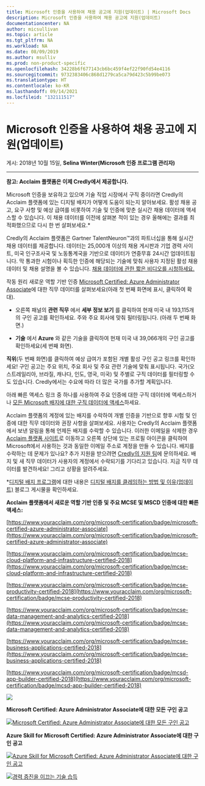 ```yaml
---
title: Microsoft 인증을 사용하여 채용 공고에 지원(업데이트) | Microsoft Docs
description: Microsoft 인증을 사용하여 채용 공고에 지원(업데이트)
documentationcenter: NA
author: micsullivan
ms.topic: article
ms.tgt_pltfrm: NA
ms.workload: NA
ms.date: 08/09/2019
ms.author: msulliv
ms.prod: non-product-specific
ms.openlocfilehash: 34228b6f677143cb6bc459f4ef22f90fd54e4116
ms.sourcegitcommit: 9732383406c868d1279ca5ca79d423c5b99be073
ms.translationtype: HT
ms.contentlocale: ko-KR
ms.lasthandoff: 09/14/2021
ms.locfileid: "132111517"
---
```

# <a name="unlock-active-job-postings-with-your-microsoft-certification-updated"></a>Microsoft 인증을 사용하여 채용 공고에 지원(업데이트)

게시: 2018년 10월 15일, **Selina Winter(Microsoft 인증 프로그램 관리자)**

___

**참고: Acclaim 플랫폼은 이제 Credly에서 제공합니다.**

Microsoft 인증을 보유하고 있으며 기술 직업 시장에서 구직 중이라면 Credly의 Acclaim 플랫폼에 있는 디지털 배지가 어떻게 도움이 되는지 알아보세요. 활성 채용 공고, 요구 사항 및 예상 급여를 비롯하여 기술 및 인증에 맞춘 실시간 채용 데이터에 액세스할 수 있습니다. 이 채용 데이터를 이전에 살펴본 적이 있는 경우 올해에는 결과를 최적화했으므로 다시 한 번 살펴보세요.*

Credly의 Acclaim 플랫폼은 Gartner TalentNeuron™과의 파트너십을 통해 실시간 채용 데이터를 제공합니다. 데이터는 25,000개 이상의 채용 게시판과 기업 경력 사이트, 미국 인구조사국 및 노동통계국을 기반으로 데이터가 연중무휴 24시간 업데이트됩니다. 막 통과한 시험이나 획득한 인증에 해당되는 기술에 맞춰 사용자 지정된 활성 채용 데이터 및 채용 설명을 볼 수 있습니다. [채용 데이터에 관한 짧은 비디오를 시청하세요.](https://www.youtube.com/watch?v=G4qBl17VgBo)

작동 원리 새로운 역할 기반 인증 [Microsoft Certified: Azure Administrator Associate](https://www.youracclaim.com/org/microsoft-certification/badge/microsoft-certified-azure-administrator-associate)에 대한 직무 데이터를 살펴보세요(아래 첫 번째 화면에 표시, 클릭하여 확대).

- 오른쪽 패널의 **관련 직무** 에서 **세부 정보 보기** 를 클릭하여 현재 미국 내 193,115개의 구인 공고를 확인하세요. 주와 주요 회사에 맞춰 필터링됩니다. (아래 두 번째 화면.)

- **기술** 에서 **Azure** 와 같은 기술을 클릭하여 현재 미국 내 39,066개의 구인 공고를 확인하세요(세 번째 화면).

**직위**(두 번째 화면)를 클릭하여 예상 급여가 포함된 개별 활성 구인 공고 링크를 확인하세요! 구인 공고는 주요 위치, 주요 회사 및 주요 관련 기술에 맞춰 표시됩니다. 국가(오스트레일리아, 브라질, 캐나다, 인도, 영국, 미국) 및 주별로 구직 데이터를 필터링할 수도 있습니다. Credly에서는 수요에 따라 더 많은 국가를 추가할 계획입니다.

아래 빠른 액세스 링크 중 하나를 사용하여 주요 인증에 대한 구직 데이터에 액세스하거나 [모든 Microsoft 배지에 대한 구직 데이터에 액세스](https://www.youracclaim.com/organizations/microsoft-certification)하세요.

Acclaim 플랫폼의 계정에 있는 배지를 수락하여 개별 인증을 기반으로 향후 시험 및 인증에 대한 직무 데이터와 권장 사항을 살펴보세요. 사용자는 Credly의 Acclaim 플랫폼에서 보낸 알림을 통해 언제든 배지를 수락할 수 있습니다. 이러한 이메일을 삭제한 경우 [Acclaim 플랫폼 사이트](http://www.youracclaim.com/)로 이동하고 오른쪽 상단에 있는 프로필 아이콘을 클릭하여 Microsoft에서 사용하는 것과 동일한 이메일 주소로 계정을 만들 수 있습니다. 배지를 수락하는 데 문제가 있나요? 추가 지원을 받으려면 [Credly의 지원 팀](http://support.youracclaim.com/)에 문의하세요. 배지 및 새 직무 데이터가 사용자의 계정에서 수락되기를 기다리고 있습니다. 지금 직무 데이터를 발견하세요! 그리고 상황을 알려주세요.

*[디지털 배지 프로그램](https://www.microsoft.com/learning/badges.aspx)에 대한 내용은 [디지털 배지를 클레임하는 방법 및 이유(업데이트)](https://www.microsoft.com/en-us/learning/community-blog-post.aspx?BlogId=8&Id=375169) 블로그 게시물을 확인하세요.

**Acclaim 플랫폼에서 새로운 역할 기반 인증 및 주요 MCSE 및 MSCD 인증에 대한 빠른 액세스:**

[https://www.youracclaim.com/org/microsoft-certification/badge/microsoft-certified-azure-administrator-associate](https://www.youracclaim.com/org/microsoft-certification/badge/microsoft-certified-azure-administrator-associate)  

[https://www.youracclaim.com/org/microsoft-certification/badge/mcse-cloud-platform-and-infrastructure-certified-2018](https://www.youracclaim.com/org/microsoft-certification/badge/mcse-cloud-platform-and-infrastructure-certified-2018)

[https://www.youracclaim.com/org/microsoft-certification/badge/mcse-productivity-certified-2018](https://www.youracclaim.com/org/microsoft-certification/badge/mcse-productivity-certified-2018)

[https://www.youracclaim.com/org/microsoft-certification/badge/mcse-data-management-and-analytics-certified-2018](https://www.youracclaim.com/org/microsoft-certification/badge/mcse-data-management-and-analytics-certified-2018)

[https://www.youracclaim.com/org/microsoft-certification/badge/mcse-business-applications-certified-2018](https://www.youracclaim.com/org/microsoft-certification/badge/mcse-business-applications-certified-2018)

[https://www.youracclaim.com/org/microsoft-certification/badge/mcsd-app-builder-certified-2018](https://www.youracclaim.com/org/microsoft-certification/badge/mcsd-app-builder-certified-2018)

[![ ](images/azure-administrator-on-acclaim.jpg)](images/azure-administrator-on-acclaim.jpg)

**Microsoft Certified: Azure Administrator Associate에 대한 모든 구인 공고**

[![Microsoft Certified: Azure Administrator Associate에 대한 모든 구인 공고](images/azure-badge-level-lmi.png)](images/azure-badge-level-lmi.png)

**Azure Skill for Microsoft Certified: Azure Administrator Associate에 대한 구인 공고**

[![Azure Skill for Microsoft Certified: Azure Administrator Associate에 대한 구인 공고](images/azure-skill-tag.png)](images/azure-skill-tag.png)


[![경력 증진을 이끄는 기술 습득](images/microsoft-certified-banner.png)](https://www.microsoft.com/learning/azure-training-certification.aspx?WT.icid=mva_bnr_lexawareness_usen_asi_rightrail_oct2017)